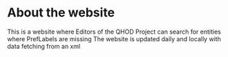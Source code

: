 # About the website
This is a website where Editors of the QHOD Project can search for entities where PrefLabels are missing
The website is updated daily and locally with data fetching from an xml
